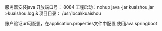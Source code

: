 服务器安装java
开放端口号： 8084
工程启动：nohup java -jar kuaishou.jar >kuaishou.log &
项目目录：
    /usr/local/kuaishou
    
账户验证url可配置，在application.properties文件中配置
使用java springboot